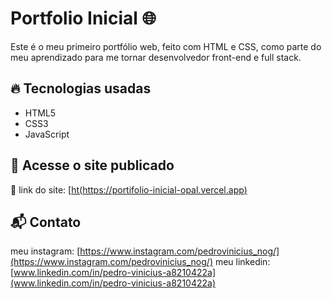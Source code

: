 # Portfolio Inicial 🌐

Este é o meu primeiro portfólio web, feito com HTML e CSS, como parte do meu aprendizado para me tornar desenvolvedor front-end e full stack.

## 🔥 Tecnologias usadas

- HTML5
- CSS3
- JavaScript

## 🚀 Acesse o site publicado

🔗 link do site: [[ht(https://portifolio-inicial-opal.vercel.app)](https://portifolio-inicial-opal.vercel.app)

## 📬 Contato
meu instagram: [https://www.instagram.com/pedrovinicius_nog/](https://www.instagram.com/pedrovinicius_nog/)
meu linkedin: [www.linkedin.com/in/pedro-vinicius-a8210422a](www.linkedin.com/in/pedro-vinicius-a8210422a)





